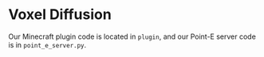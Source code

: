 # Voxel Diffusion

Our Minecraft plugin code is located in `plugin`, and our Point-E server code is in `point_e_server.py`.
